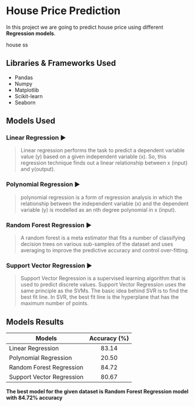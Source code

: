 # House Price Prediction

In this project we are going to predict house price using different __Regression models__. 

house ss

## Libraries & Frameworks Used
- Pandas
- Numpy
- Matplotlib
- Scikit-learn
- Seaborn

## Models Used

### Linear Regression ▶
> Linear regression performs the task to predict a dependent variable value (y) based on a given independent variable (x). So, this regression technique finds out a linear relationship between x (input) and y(output).

### Polynomial Regression ▶
> polynomial regression is a form of regression analysis in which the relationship between the independent variable (x) and the dependent variable (y) is modelled as an nth degree polynomial in x (input).

### Random Forest Regression ▶
>  A random forest is a meta estimator that fits a number of classifying decision trees on various sub-samples of the dataset and uses averaging to improve the predictive accuracy and control over-fitting.

### Support Vector Regression ▶
>   Support Vector Regression is a supervised learning algorithm that is used to predict discrete values. Support Vector Regression uses the same principle as the SVMs. The basic idea behind SVR is to find the best fit line. In SVR, the best fit line is the hyperplane that has the maximum number of points.

## Models Results

| Models | Accuracy (%) |
|---|:-:|
|Linear Regression| 83.14 |
|Polynomial Regression| 20.50 |
|Random Forest Regression| 84.72 |
|Support Vector Regression| 80.67 |

__The best model for the given dataset is Random Forest Regression model with 84.72% accuracy__
